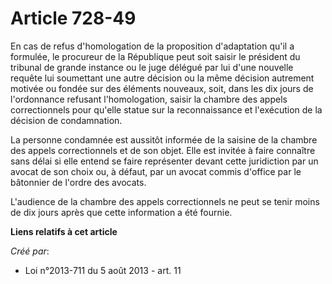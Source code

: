 # Article 728-49

En cas de refus d'homologation de la proposition d'adaptation qu'il a formulée, le procureur de la République peut soit
saisir le président du tribunal de grande instance ou le juge délégué par lui d'une nouvelle requête lui soumettant une autre
décision ou la même décision autrement motivée ou fondée sur des éléments nouveaux, soit, dans les dix jours de l'ordonnance
refusant l'homologation, saisir la chambre des appels correctionnels pour qu'elle statue sur la reconnaissance et l'exécution
de la décision de condamnation. 

La personne condamnée est aussitôt informée de la saisine de la chambre des appels correctionnels et de son objet. Elle est
invitée à faire connaître sans délai si elle entend se faire représenter devant cette juridiction par un avocat de son choix
ou, à défaut, par un avocat commis d'office par le bâtonnier de l'ordre des avocats. 

L'audience de la chambre des appels correctionnels ne peut se tenir moins de dix jours après que cette information a été
fournie.

**Liens relatifs à cet article**

_Créé par_:

  - Loi n°2013-711 du 5 août 2013 - art. 11
